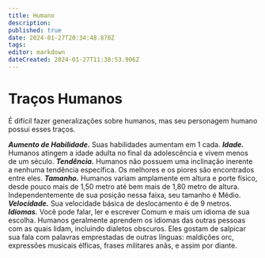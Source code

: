 ```yaml
---
title: Humano
description: 
published: true
date: 2024-01-27T20:34:48.870Z
tags: 
editor: markdown
dateCreated: 2024-01-27T11:38:53.906Z
---
```


# Traços Humanos
É difícil fazer generalizações sobre humanos, mas seu personagem humano possui esses traços.

***Aumento de Habilidade.*** Suas habilidades aumentam em 1 cada.
***Idade.*** Humanos atingem a idade adulta no final da adolescência e vivem menos de um século.
***Tendência.*** Humanos não possuem uma inclinação inerente a nenhuma tendência específica. Os melhores e os piores são encontrados entre eles.
***Tamanho.*** Humanos variam amplamente em altura e porte físico, desde pouco mais de 1,50 metro até bem mais de 1,80 metro de altura. Independentemente de sua posição nessa faixa, seu tamanho é Médio.
***Velocidade.*** Sua velocidade básica de deslocamento é de 9 metros.
***Idiomas.*** Você pode falar, ler e escrever Comum e mais um idioma de sua escolha. Humanos geralmente aprendem os idiomas das outras pessoas com as quais lidam, incluindo dialetos obscuros. Eles gostam de salpicar sua fala com palavras emprestadas de outras línguas: maldições orc, expressões musicais élficas, frases militares anãs, e assim por diante.
